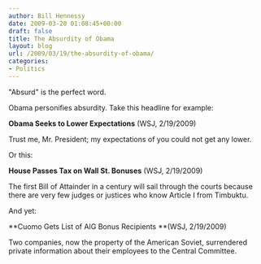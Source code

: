 ```yaml
---
author: Bill Hennessy
date: 2009-03-20 01:08:45+00:00
draft: false
title: The Absurdity of Obama
layout: blog
url: /2009/03/19/the-absurdity-of-obama/
categories:
- Politics
---
```


"Absurd" is the perfect word.

Obama personifies absurdity. Take this headline for example:

**Obama Seeks to Lower Expectations** (WSJ, 2/19/2009)

Trust me, Mr. President; my expectations of you could not get any lower.

Or this:

**House Passes Tax on Wall St. Bonuses** (WSJ, 2/19/2009)

The first Bill of Attainder in a century will sail through the courts because there are very few judges or justices who know Article I from Timbuktu.

And yet:

**Cuomo Gets List of AIG Bonus Recipients **(WSJ, 2/19/2009)

Two companies, now the property of the American Soviet, surrendered private information about their employees to the Central Committee.
